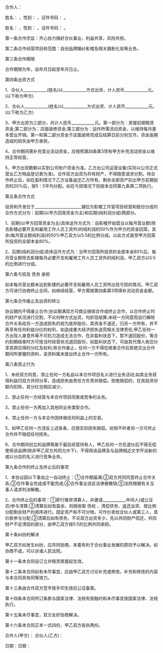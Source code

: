
 


合作人：


姓名： ，性别： ，证件号码： 。


姓名： ，性别： ，证件号码： 。


第一条合作宗旨：齐心协力搞好合伙事业，利益共享，风险共担。


第二条合作经营项目和范围：自创品牌婚纱影楼及相关摄影化妆等业务。


第三条合作期限


合作期限为年，自年月日起至年月日止。


第四条出资方式


1、合伙人____________(姓名)以____________方式出资，计人民币____________元。(以下称为甲方)


2、合伙人____________(姓名)以____________方式出资，计人民币____________元。(以下称为乙方)


3、甲方出资为三部分，共计人民币____________元。第一部分为：房屋前期租赁资金;第二部分为：店面装修资金;第三部分为：运作所需流动资金，以维持每月基本营业开销。第一和第二部分资金于店面装修完成后结算日前分别交齐。资金逾期造成的损失由甲方承担。


4、合作期间需补充营业流动资金，应按照第四条第3项有甲方补充流动资金以维持正常经营。


5、甲方出资数额以实到公司账户资金为准。乙方出公司运营设备(实际以公司正式营业乙方物品登记表为准)。合作双方出资为共有财产，不得随意请求分割。待合作终止后，如在盈利情况下乙方设备返还乙方所有，剩余全部资产扣出甲方前期投资的20%后，按5：5平均分配。如在亏损情况下则按本合同第九条第二项执行。


第五条合作方式


投资和开发位于________________________铺位为影楼工作室项目经营和股份分成的合作方式分为：前期(以甲方回笼资金为主)和后期(纯利润分成)两部分。


1、前期(以甲方回笼资金为主)具体运作方式为：自影楼开始营业以每月营业额(除去影楼必要开支和雇用工作人员工资外)的纯利润的50%作为甲方的资金回笼，其余(每月营业额纯利润)的50%甲乙双方以5∶5的比例分成。以此方式直至甲方回笼所投资的全部本金80%。


2、后期(纯利润分成)具体运作方式为：当甲方回笼所投资的全部本金80%后，每月营业额除去影楼每月必要开支和雇用工作人员工资外的纯利润，甲乙双方以5∶5的比例进行分成。


第六条亏损及
债务
承担


如本每月营业额未达到影楼的必要开支和雇用人员工资所出现亏损的情况，甲乙双方可进行协商终止合同，如继续经营，甲方需按第四条第3项填补流动资金金额。


第七条合作废止及出资的转让


协议期内不得废止合作;协议期满双方可商议继续合作或终止合作，以合作终止时的财产状况进行交割，不论何种方式出资，均折现结算;未经一方同意而自行解除合作关系给另一方造成损失的视为放弃股份，其资金不退还，归另一方所有，并不再享有任何利益分红的权利，如造成重大经济损失追究相关法律责任;甲乙任何一方出现人身意外等不可抗力造成无法合作，在非盈利状态下，暂不退回股份，等合约到期结束时方可按当时经营状况退回股份，如盈利状态下，可由其代理人依旧分享其原应得的分红及权利;除合作废止，任何一方不得在结束合作后拒绝交出合作期间所掌握的资料，该资料属未提出终止合作一方所有。


第八条禁止行为


1、未经双方同意，禁止任何一方私自以本合作项目名义进行业务活动;如其业务获得利益归双方共同分享，造成损失由责任方负责并赔偿。拒绝赔偿的，在其投资份额内扣除，其分红也相应减少。


2、禁止任何一方经营与本合作项目同类或竞争的业务。


3、禁止任何一方再加入其他同业务类型合作。


4、禁止任何一方与本合作团体做任何利益上的交易。


5、如甲乙任何一方违反上述各条，应按实际损失赔偿。劝阻不听者另一方可终止合作并不赔偿任何损失。


6、合作期间创立的品牌等属于最后经营持有人，甲乙任何一方在退伙后不得无偿使用该品牌(除非甲乙双方共同允许下)，不得用该品牌及与品牌相近文字开设新的或以分店的名义进行竞争业务。


第九条合作的终止及终止后的事项


1、本协议因以下事由之一自动终止：①合作期届满;②双方共同同意终止合作关系;③合作事业完成或不能完成;④合作事业违反法律被撤销;⑤法院根据有关当事人请求判决解散。


2、合作终止后的事项：①即行推举清算人，并邀请____________中间人(或公证员)参与清算;②清算后如有盈余，则按收取
债权
、清偿债务、返还出资、按比例分配剩余财产的顺序进行。固定资产和不可分物，可作价卖给合伙人或第三人，其价款参与分配;③清算后如有债务，不论双方出资多少，先以共同财产偿还，共同财产不足清偿的部分，由甲乙双方按5∶5的比例共同承担。


第十条纠纷的解决


甲乙双方如发生纠纷，应共同协商，本着有利于合伙事业发展的原则予以解决。如协商不成，可以诉诸人民法院。


第十一条本合同自订立并租赁房屋起生效。


第十二条本合同如有未尽事宜，应由甲乙双方讨论补充或修改。补充和修改的内容与本合同具有同等效力。


第十三条由合作双方签字按手印生效后公证备案。


第十四条本合同所订条款与国家法律、法规有抵触的和未尽事宜按国家法律、法规执行。


第十五条未尽事宜，双方友好协商解决。


第十六条本合同正本一式四份，甲乙双方各执两份。


合作人(甲方)： 合伙人(乙方)：


日期：日期：
 


 

 
 
 
 
 
  


  
 

  


  


  
 
 
 
 


